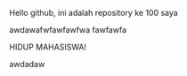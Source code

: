 Hello github, ini adalah repository ke 100 saya

awdawafwfawfawfwa
fawfawfa

HIDUP MAHASISWA!


awdadaw